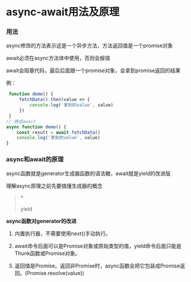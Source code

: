 # async-await用法及原理

### 用法

async修饰的方法表示这是一个异步方法，方法返回值是一个promise对象

await必须在async方法体中使用，否则会报错

await会阻塞代码，最后后面跟一个promise对象，会拿到promise返回的结果

例：

```js
 function demo() {
     fetchData().then(value => {
         console.log('拿到的value', value)
     })
 }
// 换成await
async function demo() {
    const result = await fetchData()
    console.log('拿到的value', value)
}
```



### async和await的原理

async函数就是generator生成器函数的语法糖，await就是yield的改进版

理解async原理之前先要搞懂生成器的概念

>  \*  
>
> yield 



**async函数对generator的改进**

1. 内置执行器，不需要使用next()手动执行。

2. await命令后面可以是Promise对象或原始类型的值，yield命令后面只能是Thunk函数或Promise对象。

3. 返回值是Promise。返回非Promise时，async函数会把它包装成Promise返回。(Promise.resolve(value))





